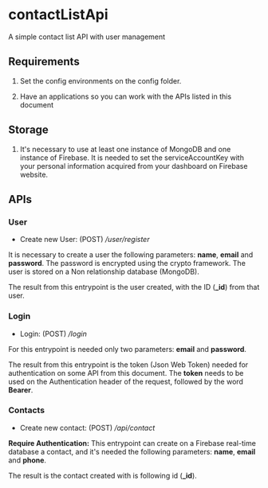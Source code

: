 # contactListApi
A simple contact list API with user management

## Requirements

1. Set the config environments on the config folder.

2. Have an applications so you can work with the APIs listed in this document

## Storage

1. It's necessary to use at least one instance of MongoDB and one instance of Firebase. It is needed to set the serviceAccountKey with your personal information acquired from your dashboard on Firebase website.

## APIs

### User

- Create new User: (POST) */user/register*

It is necessary to create a user the following parameters: **name**, **email** and **password**. The password is encrypted using the crypto framework. The user is stored on a Non relationship database (MongoDB). 

The result from this entrypoint is the user created, with the ID (**_id**) from that user.

### Login

- Login: (POST) */login*

For this entrypoint is needed only two parameters: **email** and **password**. 

The result from this entrypoint is the token (Json Web Token) needed for authentication on some API from this document.
The **token** needs to be used on the Authentication header of the request, followed by the word **Bearer**.

### Contacts 

- Create new contact: (POST) */api/contact*

**Require Authentication:** This entrypoint can create on a Firebase real-time database a contact, and it's needed the following parameters: **name**, **email** and **phone**.

The result is the contact created with is following id (**_id**).
